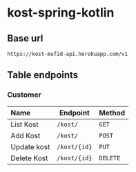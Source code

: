 # kost-spring-kotlin

## Base url

```
https://kost-mufid-api.herokuapp.com/v1
```

## Table endpoints
### Customer

| Name                       | Endpoint                                                    | Method   |
|:---------------------------|-------------------------------------------------------------| -------- |
| List Kost                  | `/kost/`                                                    | `GET`    |
| Add Kost                   | `/kost/`                                                    | `POST`   |
| Update kost                | `/kost/{id}`                                                | `PUT`    |
| Delete Kost                | `/kost/{id}`                                                | `DELETE` |